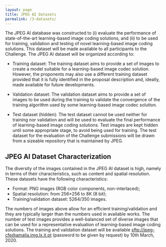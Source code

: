 ```yaml
---
layout: page
title: JPEG AI Datasets
permalink: /3-datasets/
---
```


The JPEG AI database was constructed to (i) evaluate the performance of state-of-the-art 
learning-based image coding solutions, and (ii) to be used for training, validation and 
testing of novel learning-based image coding solutions. This dataset will be made available 
to all participants to the Challenge. The JPEG AI dataset will be organized according to:

* Training dataset: The training dataset aims to provide a set of images to create a model 
suitable for a learning-based image codec solution. However, the proponents may also use a 
different training dataset provided that it is fully identified in the proposal description 
and, ideally, made available for future developments.

* Validation dataset: The validation dataset aims to provide a set of images to be used during 
the training to validate the convergence of the training algorithm used by some 
learning-based image codec solution.

* Test dataset (hidden): The test dataset cannot be used neither for training nor validation and 
will be used to evaluate the final performance of learning-based image coding solutions. Test images 
are kept hidden until some appropriate stage, to avoid being used for training. The test dataset 
for the evaluation of the Challenge submissions will be drawn from a sizeable repository 
that is maintained by JPEG.

## JPEG AI Dataset Characterization

The diversity of the images contained in the JPEG AI dataset is high, namely in terms of their 
characteristics, such as content and spatial resolution. These datasets have the following characteristics:

* Format: PNG images (RGB color components, non-interlaced);
* Spatial resolution: from 256×256 to 8K (8 bit);
* Training/validation dataset: 5264/350 images.

The numbers of images above allow for an efficient training/validation and they are typically larger than 
the numbers used in available works. The number of test images provides a 
well-balanced set of diverse images that can be used for a representative evaluation of 
learning-based image coding solutions. The training and validation dataset will be available 
[sftp://jpeg-cfe@amalia.img.lx.it.pt]() (password to be given by request) by 10th March, 2020.

